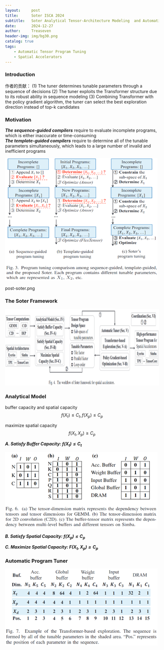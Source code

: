 ```yaml
---
layout:     post
title:      Soter ISCA 2024
subtitle:   Soter Analytical Tensor-Architecture Modeling  and Automatic Tensor Program Tuning  for Spatial Accelerators
date:       2024-12-27
author:     Treaseven
header-img: img/bg30.png
catalog: true
tags:
    - Automatic Tensor Program Tuning
    - Spatial Accelerators
---
```


### Introduction
作者的贡献：
(1) The tuner determines tunable parameters through a sequence of decisions
(2) The tuner exploits the Transformer structure due to its robust ability in sequence modeling
(3) Combining Transformer with the policy gradient algorithm, the tuner can select the best exploration direction instead of top-k candidates

### Motivation

***The sequence-guided compilers*** require to evaluate incomplete programs, which is either inaccurate or time-consuming <br>
***The template-guided compilers*** require to determine all of the tunable parameters simultaneously, which leads to a large number of invalid and inefficient programs

<img width="500" height="400" src="../img/post-soter-tuning-comparison.png">

post-soter.png

### The Soter Framework

<img width="1000" height="250" src="../img/post-soter.png">


### Analytical Model
buffer capacity and spatial capacity
$$f(X_t) \leq C_t, f(X_p) \leq C_p$$

maximize spatial capacity
$$f(X_t, X_p) \geq C_p$$

***A. Satisfy Buffer Capacity: $f(X_t) \leq C_t$***

<img width="500" height="250" src="/img/post-soter-tensor-matrix.png">

***B. Satisfy Spatial Capacity: $f(X_p) \leq C_p$***

***C. Maximize Spatial Capacity: $F(X_t, X_p) \geq C_p$***

### Automatic Program Tuner

<img width="500" height="250" src="/img/post-soter-exploration.png">